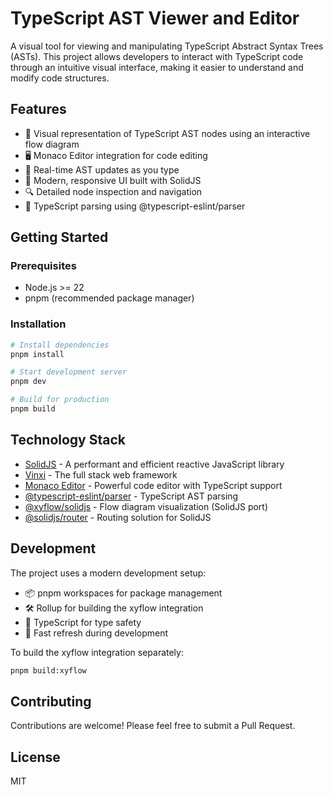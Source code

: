 # TypeScript AST Viewer and Editor

A visual tool for viewing and manipulating TypeScript Abstract Syntax Trees (ASTs). This project allows developers to interact with TypeScript code through an intuitive visual interface, making it easier to understand and modify code structures.

## Features

- 🌳 Visual representation of TypeScript AST nodes using an interactive flow diagram
- 🖥️ Monaco Editor integration for code editing
- 🔄 Real-time AST updates as you type
- 🎨 Modern, responsive UI built with SolidJS
- 🔍 Detailed node inspection and navigation
- 📝 TypeScript parsing using @typescript-eslint/parser

## Getting Started

### Prerequisites

- Node.js >= 22
- pnpm (recommended package manager)

### Installation

```bash
# Install dependencies
pnpm install

# Start development server
pnpm dev

# Build for production
pnpm build
```

## Technology Stack

- [SolidJS](https://www.solidjs.com/) - A performant and efficient reactive JavaScript library
- [Vinxi](https://vinxi.vercel.app/) - The full stack web framework
- [Monaco Editor](https://microsoft.github.io/monaco-editor/) - Powerful code editor with TypeScript support
- [@typescript-eslint/parser](https://github.com/typescript-eslint/typescript-eslint) - TypeScript AST parsing
- [@xyflow/solidjs](https://github.com/nobie-org/xyflow) - Flow diagram visualization (SolidJS port)
- [@solidjs/router](https://github.com/solidjs/solid-router) - Routing solution for SolidJS

## Development

The project uses a modern development setup:

- 📦 pnpm workspaces for package management
- 🛠️ Rollup for building the xyflow integration
- 🎯 TypeScript for type safety
- 🚀 Fast refresh during development

To build the xyflow integration separately:
```bash
pnpm build:xyflow
```

## Contributing

Contributions are welcome! Please feel free to submit a Pull Request.

## License

MIT
